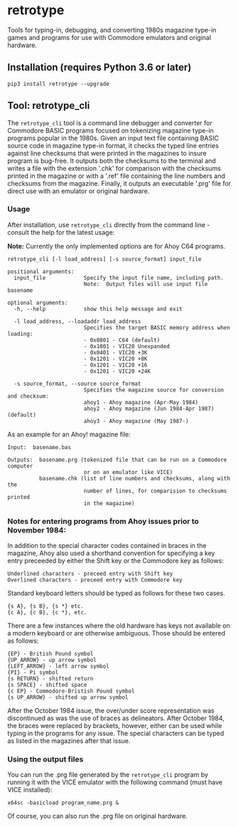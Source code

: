 # retrotype
Tools for typing-in, debugging, and converting 1980s magazine type-in games and 
programs for use with Commodore emulators and original hardware. 

## Installation (requires Python 3.6 or later)
`pip3 install retrotype --upgrade`

## Tool: retrotype_cli

The `retrotype_cli` tool is a command line debugger and converter for Commodore
BASIC programs focused on tokenizing magazine type-in programs popular in the
1980s. Given an input text file containing BASIC source code in magazine
type-in format, it checks the typed line entries against line checksums that
were printed in the magazines to insure program is bug-free. It outputs both
the checksums to the terminal and writes a file with the extension '.chk' for
comparison with the checksums printed in the magazine or with a '.ref' file
containing the line numbers and checksums from the magazine. Finally, it
outputs an executable '.prg' file for direct use with an emulator or original
hardware.

### Usage

After installation, use `retrotype_cli` directly from the command line - 
consult the help for the latest usage: 

**Note:** Currently the only implemented options are for Ahoy C64 programs. 

```
retrotype_cli [-l load_address] [-s source_format] input_file
```

```
positional arguments:
  input_file            Specify the input file name, including path.
                        Note:  Output files will use input file basename

optional arguments:
  -h, --help            show this help message and exit

  -l load_address, --loadaddr load_address
                        Specifies the target BASIC memory address when loading:
                        - 0x0801 - C64 (default)
                        - 0x1001 - VIC20 Unexpanded
                        - 0x0401 - VIC20 +3K
                        - 0x1201 - VIC20 +8K
                        - 0x1201 - VIC20 +16
                        - 0x1201 - VIC20 +24K

  -s source_format, --source source_format
                        Specifies the magazine source for conversion and checksum:
                        ahoy1 - Ahoy magazine (Apr-May 1984)
                        ahoy2 - Ahoy magazine (Jun 1984-Apr 1987) (default)
                        ahoy3 - Ahoy magazine (May 1987-)
```

As an example for an Ahoy! magazine file:

```
Input:  basename.bas

Outputs:  basename.prg (tokenized file that can be run on a Commodore computer
                        or on an emulator like VICE)
          basename.chk (list of line numbers and checksums, along with the
                        number of lines, for comparision to checksums printed
                        in the magazine)
```

### Notes for entering programs from Ahoy issues prior to November 1984:

In addition to the special character codes contained in braces 
in the magazine, Ahoy also used a shorthand convention for 
specifying a key entry preceeded by either the Shift key or the 
Commodore key as follows:

    Underlined characters - preceed entry with Shift key
    Overlined characters - preceed entry with Commodore key

Standard keyboard letters should be typed as follows for these two cases.

    {s A}, {s B}, {s *} etc.
    {c A}, {c B}, {c *}, etc.

There are a few instances where the old hardware has keys not
available on a modern keyboard or are otherwise ambiguous.
Those should be entered as follows:

    {EP} - British Pound symbol
    {UP_ARROW} - up arrow symbol
    {LEFT_ARROW} - left arrow symbol
    {PI} - Pi symbol
    {s RETURN} - shifted return
    {s SPACE} - shifted space
    {c EP} - Commodore-Bristish Pound symbol
    {s UP_ARROW} - shifted up arrow symbol

After the October 1984 issue, the over/under score representation was 
discontinued as was the use of braces as delineators.  After October 1984, the
braces were replaced by brackets, however, either can be used while typing in
the programs for any issue.  The special characters can be typed as listed
in the magazines after that issue.

### Using the output files

You can run the .prg file generated by the `retrotype_cli` program by
running it with the VICE emulator with the following command (must have VICE
installed):

```
x64sc -basicload program_name.prg &
```

Of course, you can also run the .prg file on original hardware.
